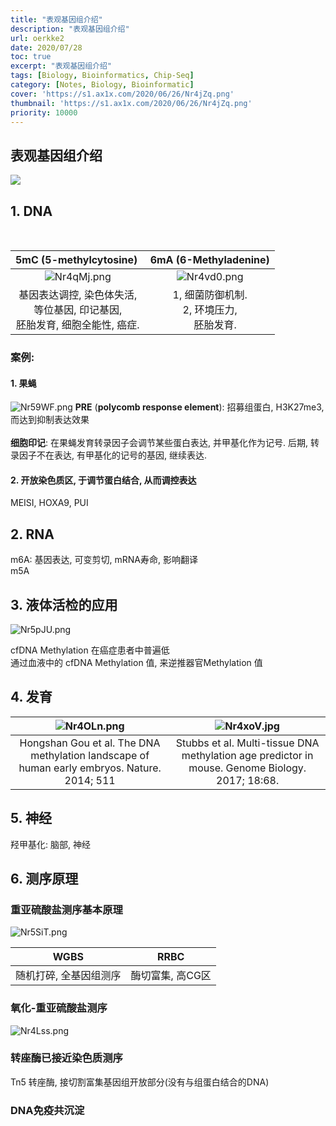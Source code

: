 ```yaml
---
title: "表观基因组介绍"
description: "表观基因组介绍"
url: oerkke2
date: 2020/07/28
toc: true
excerpt: "表观基因组介绍"
tags: [Biology, Bioinformatics, Chip-Seq]
category: [Notes, Biology, Bioinformatic]
cover: 'https://s1.ax1x.com/2020/06/26/Nr4jZq.png'
thumbnail: 'https://s1.ax1x.com/2020/06/26/Nr4jZq.png'
priority: 10000
---
```


## 表观基因组介绍

![](https://s1.ax1x.com/2020/06/26/Nr4jZq.png)
## 1. DNA
  <br />

| 5mC (5-methylcytosine)  | 6mA (6-Methyladenine) |
| :---: | :---: |
|![Nr4qMj.png](https://s1.ax1x.com/2020/06/26/Nr4qMj.png)|![Nr4vd0.png](https://s1.ax1x.com/2020/06/26/Nr4vd0.png) |
| 基因表达调控, 染色体失活,<br />等位基因, 印记基因,<br />胚胎发育, 细胞全能性, 癌症. | 1, 细菌防御机制.<br />2, 环境压力,<br />    胚胎发育. |



<a name="ioOSv"></a>
### 案例:
<a name="SGn4T"></a>
#### 1. 果蝇
![Nr59WF.png](https://s1.ax1x.com/2020/06/26/Nr59WF.png)
**PRE** (**polycomb response element**): 招募组蛋白, H3K27me3, 而达到抑制表达效果<br />
<br />**细胞印记**: 在果蝇发育转录因子会调节某些蛋白表达, 并甲基化作为记号. 后期, 转录因子不在表达, 有甲基化的记号的基因, 继续表达.

<a name="rnSC8"></a>
#### 2. 开放染色质区, 于调节蛋白结合, 从而调控表达
MEISI, HOXA9, PUI<br />

<a name="yYcMJ"></a>
## 2. RNA
m6A: 基因表达, 可变剪切, mRNA寿命, 影响翻译<br />m5A<br />

<a name="dVpB2"></a>
## 3. 液体活检的应用
![Nr5pJU.png](https://s1.ax1x.com/2020/06/26/Nr5pJU.png)

cfDNA Methylation 在癌症患者中普遍低<br />通过血液中的 cfDNA Methylation 值, 来逆推器官Methylation 值<br />

<a name="SNPTZ"></a>
## 4. 发育
|![Nr4OLn.png](https://s1.ax1x.com/2020/06/26/Nr4OLn.png)| ![Nr4xoV.jpg](https://s1.ax1x.com/2020/06/26/Nr4xoV.jpg)|
| :---: | :---: |
| Hongshan Gou et al. The DNA methylation landscape of human early embryos. Nature. 2014; 511 | Stubbs et al. Multi-tissue DNA methylation age predictor in mouse. Genome Biology. 2017; 18:68. |



<a name="vXhIG"></a>
## 5. 神经
羟甲基化: 脑部, 神经<br />

<a name="aomJ2"></a>
## 6. 测序原理
<a name="Wmbgi"></a>
### 重亚硫酸盐测序基本原理
![Nr5SiT.png](https://s1.ax1x.com/2020/06/26/Nr5SiT.png)

| WGBS | RRBC |
| --- | --- |
| 随机打碎, 全基因组测序 | 酶切富集, 高CG区 |



<a name="aPU11"></a>
### 氧化-重亚硫酸盐测序
![Nr4Lss.png](https://s1.ax1x.com/2020/06/26/Nr4Lss.png)<a name="5MgOk"></a>
### 转座酶已接近染色质测序
Tn5 转座酶, 接切割富集基因组开放部分(没有与组蛋白结合的DNA)<br />

<a name="l5SiE"></a>
### DNA免疫共沉淀
